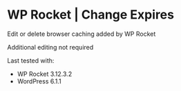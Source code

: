 # WP Rocket | Change Expires

Edit or delete browser caching added by WP Rocket

Additional editing not required

Last tested with:
* WP Rocket 3.12.3.2
* WordPress 6.1.1

